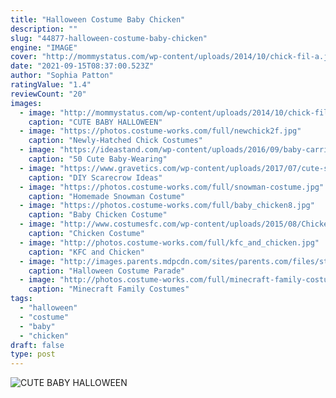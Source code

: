 ```yaml
---
title: "Halloween Costume Baby Chicken"
description: ""
slug: "44877-halloween-costume-baby-chicken"
engine: "IMAGE"
cover: "http://mommystatus.com/wp-content/uploads/2014/10/chick-fil-a.jpg"
date: "2021-09-15T08:37:00.523Z"
author: "Sophia Patton"
ratingValue: "1.4"
reviewCount: "20"
images:
  - image: "http://mommystatus.com/wp-content/uploads/2014/10/chick-fil-a.jpg"
    caption: "CUTE BABY HALLOWEEN"
  - image: "https://photos.costume-works.com/full/newchick2f.jpg"
    caption: "Newly-Hatched Chick Costumes"
  - image: "https://ideastand.com/wp-content/uploads/2016/09/baby-carrier-halloween-costumes/11-baby-carrier-halloween-costume.jpg"
    caption: "50 Cute Baby-Wearing"
  - image: "https://www.gravetics.com/wp-content/uploads/2017/07/cute-scarecrow-costume-tutu.jpg"
    caption: "DIY Scarecrow Ideas"
  - image: "https://photos.costume-works.com/full/snowman-costume.jpg"
    caption: "Homemade Snowman Costume"
  - image: "https://photos.costume-works.com/full/baby_chicken8.jpg"
    caption: "Baby Chicken Costume"
  - image: "http://www.costumesfc.com/wp-content/uploads/2015/08/Chicken-Costumes-for-Kids.jpg"
    caption: "Chicken Costume"
  - image: "http://photos.costume-works.com/full/kfc_and_chicken.jpg"
    caption: "KFC and Chicken"
  - image: "http://images.parents.mdpcdn.com/sites/parents.com/files/styles/scale_1500_1500/public/images/550_101969732_w.jpg"
    caption: "Halloween Costume Parade"
  - image: "http://photos.costume-works.com/full/minecraft-family-costumes.jpg"
    caption: "Minecraft Family Costumes"
tags:
  - "halloween"
  - "costume"
  - "baby"
  - "chicken"
draft: false
type: post
---
```



![CUTE BABY HALLOWEEN](http://mommystatus.com/wp-content/uploads/2014/10/chick-fil-a.jpg "CUTE BABY HALLOWEEN")


<!--inArticleAds-->

<!--galleryOne-->


<!--inArticleAds-->

<!--galleryTwo-->


<!--galleryThree-->

